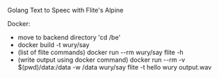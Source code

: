 Golang Text to Speec with Flite's Alpine

Docker:
 - move to backend directory 'cd /be'
 - docker build -t wury/say
 - (list of flite commands) docker run --rm wury/say flite -h
 - (write output using docker command) docker run --rm -v $(pwd)/data:/data -w /data wury/say flite -t hello wury output.wav
